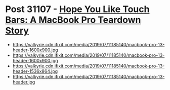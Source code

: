 # Post 31107 - [Hope You Like Touch Bars: A MacBook Pro Teardown Story](https://www.ifixit.com/News/31107/2019-macbook-pro-13-inch-teardown)

- https://valkyrie.cdn.ifixit.com/media/2019/07/11185140/macbook-pro-13-header-1600x900.jpg
- https://valkyrie.cdn.ifixit.com/media/2019/07/11185140/macbook-pro-13-header-1600x900.jpg
- https://valkyrie.cdn.ifixit.com/media/2019/07/11185140/macbook-pro-13-header-1536x864.jpg
- https://valkyrie.cdn.ifixit.com/media/2019/07/11185140/macbook-pro-13-header.jpg

